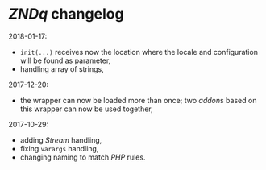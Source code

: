 # *ZNDq* changelog

2018-01-17:
- `init(...)` receives now the location where the locale and configuration will be found as parameter,
- handling array of strings,

2017-12-20:
- the wrapper can now be loaded more than once; two *addon*s based on this wrapper can now be used together,

2017-10-29:
- adding *Stream* handling,
- fixing `varargs` handling,
- changing naming to match *PHP* rules.